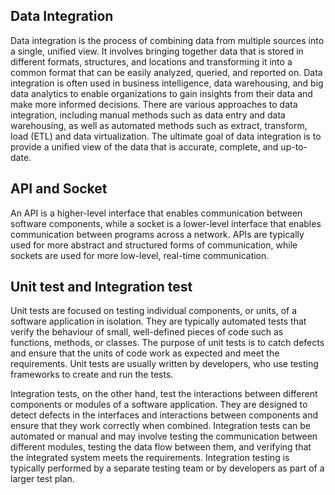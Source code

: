 ## Data Integration
Data integration is the process of combining data from multiple sources into a single, unified view. 
It involves bringing together data that is stored in different formats, structures, and locations and transforming it into a common format that can be easily analyzed, queried, and reported on. 
Data integration is often used in business intelligence, data warehousing, and big data analytics to enable organizations to gain insights from their data and make more informed decisions. 
There are various approaches to data integration, including manual methods such as data entry and data warehousing, as well as automated methods such as extract, transform, load (ETL) and data virtualization. 
The ultimate goal of data integration is to provide a unified view of the data that is accurate, complete, and up-to-date.

## API and Socket
An API is a higher-level interface that enables communication between software components, while a socket is a lower-level interface that enables communication between programs across a network. 
APIs are typically used for more abstract and structured forms of communication, while sockets are used for more low-level, real-time communication.

## Unit test and Integration test
Unit tests are focused on testing individual components, or units, of a software application in isolation.
They are typically automated tests that verify the behaviour of small, well-defined pieces of code such as functions, methods, or classes.
The purpose of unit tests is to catch defects and ensure that the units of code work as expected and meet the requirements.
Unit tests are usually written by developers, who use testing frameworks to create and run the tests.

Integration tests, on the other hand, test the interactions between different components or modules of a software application.
They are designed to detect defects in the interfaces and interactions between components and ensure that they work correctly when combined.
Integration tests can be automated or manual and may involve testing the communication between different modules, testing the data flow between them, and verifying that the integrated system meets the requirements.
Integration testing is typically performed by a separate testing team or by developers as part of a larger test plan.
